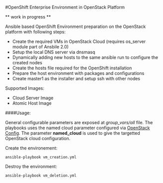 #OpenShift Enterprise Environment in OpenStack Platform

** work in progress **

Ansible based OpenShift Environment preparation on the OpenStack platform with following steps:
- Create the required VMs in OpenStack Cloud (requires os_server module part of Ansbile 2.0)
- Setup the local DNS server via dnsmasq
- Dynamically adding new hosts to the same ansible run to configure the created nodes
- Create the hosts file required for the OpenShift installation
- Prepare the host environment with packages and configurations
- Create master1 as the installer and setup ssh with other nodes

Supported Images:
- Cloud Server Image
- Atomic Host Image

####Usage:

General configurable parameters are exposed at *group_vars/all* file.
The playbooks uses the named cloud parameter configured via [OpenStack Config](http://docs.openstack.org/developer/python-openstackclient/configuration.html). The parameter **named_cloud** is used to give the targetted OpenStack cloud configuration.


Create the environement:
```
ansible-playbook vm_creation.yml
```

Destroy the environment:
```
ansible-playbook vm_deletion.yml
```
